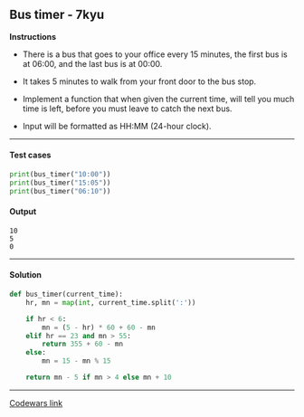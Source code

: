 ## Bus timer - 7kyu

**Instructions**

- There is a bus that goes to your office every 15 minutes, the first bus is at 06:00, and the last bus is at 00:00.

- It takes 5 minutes to walk from your front door to the bus stop.

- Implement a function that when given the current time, will tell you much time is left, before you must leave to catch the next bus.

- Input will be formatted as HH:MM (24-hour clock).

---

#### Test cases

```python
print(bus_timer("10:00"))
print(bus_timer("15:05"))
print(bus_timer("06:10"))
```

#### Output

```
10
5
0
```

---

#### Solution

```python
def bus_timer(current_time):
    hr, mn = map(int, current_time.split(':'))

    if hr < 6:
        mn = (5 - hr) * 60 + 60 - mn
    elif hr == 23 and mn > 55:
        return 355 + 60 - mn
    else:
        mn = 15 - mn % 15

    return mn - 5 if mn > 4 else mn + 10
```

---

[Codewars link](https://www.codewars.com/kata/5736378e3f3dfd5a820000cb)
